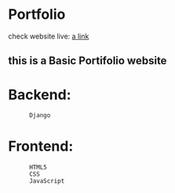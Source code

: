 # Portfolio

check website live: [a link](iamdsg.herokuapp.com)



## this is a Basic Portifolio website
  # Backend:
          Django
  # Frontend:
          HTML5
          CSS
          JavaScript
